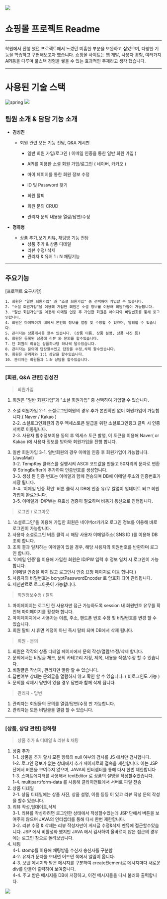 <img src="https://capsule-render.vercel.app/api?type=waving&color=BDBDC8&height=150&section=header" />

# 쇼핑몰 프로젝트 Readme

---

학원에서 진행 했던 프로젝트에서 느꼈던 미흡한 부분을 보완하고 싶었으며, 다양한 기능을 학습하고 구현해보고자 했습니다. 
쇼핑몰 사이트는 웹 개발, 사용자 경험, 여러가지 API등을 다루며 풀스택 경험을 쌓을 수 있는 효과적인 주제라고 생각 했습니다.
 

---

# 사용된 기술 스택

![spring](https://img.shields.io/badge/Spring-6DB33F?style=for-the-badge&logo=spring&logoColor=white)
<img src="https://img.shields.io/badge/Apache Maven-#C71A36?style=flat&logo=Apache Maven&logoColor=white"/>

## 팀원 소개 & 담담 기능 소개


- **김성진**
    - 회원 관련 모든 기능 전담, Q&A 게시판
        -	일반 회원 가입/로그인 ( 이메일 인증을 통한 일반 회원 가입 )
        -	API를 이용한 소셜 회원 가입/로그인 ( 네이버, 카카오 )
        -	마이 페이지를 통한 회원 정보 수정
        -	ID 및 Password 찾기
        -	회원 탈퇴
        	
        -	회원 문의 CRUD
        -	관리자 문의 내용을 열람/답변/수정
     
          
- **정하형**
    - 상품 추가,보기,리뷰, 채팅방 기능 전담
        - 상품 추가 & 상품 디테일
        - 리뷰 수정/ 삭제
        - 관리자 & 유저 1 : N 채팅기능
          
---

## 주요기능

[프로젝트 요구사항]

```
1. 회원은 "일반 회원가입" 과 "소셜 회원가입" 중 선택하여 가입할 수 있습니다.
2. "소셜 회원가입"을 이용해 가입한 회원은 소셜 정보를 이용해 회원가입이 가능합니다.
3. "일반 회원가입"을 이용해 이메일 인증 후 가입한 회원은 아이디와 비밀번호를 통해 로그인합니다.
4. 회원은 마이페이지 내에서 본인의 정보를 열람 및 수정할 수 있으며, 탈퇴할 수 있습니다.
5. 관리자는 상품게시를 할수 있습니다. (상품 이름, 상품 설명, 상품 사진 등)
6. 회원은 등록된 상품에 리뷰 와 문의를 할수있습니다.
7. 단 회원의 리뷰는 상품하나당 하나씩 달수있습니다.
8. 관리자는 문의에 답장할수있고 답장을 수정,삭제 할수있습니다.
9. 회원은 관리자와 1:1 상담을 할수있습니다.
10. 관리자는 회원들과 1:N 상담을 할수있습니다.
```

---

### [회원, Q&A 관련] 김성진

>회원가입
>
1. 회원은 "일반 회원가입"과 "소셜 회원가입" 중 선택하여 가입할 수 있습니다.

2. 소셜 회원가입
    2-1. 소셜로그인회원의 경우 추가 본인확인 없이 회원가입이 가능합니다.( Naver / Kakao )  
    2-2. 소셜로그인회원의 경우 엑세스토큰 발급을 위한 소셜로그인링크 클릭 시 인증서버로 이동됩니다.  
    2-3. 사용자 필수정보이용 동의 후 엑세스 토큰 발행, 이 토큰을 이용해 Naver( or Kakao )에 사용자 정보를 받아와 회원가입을 진행 합니다.  

3. 일반 회원가입
    3-1. 일반회원의 경우 이메일 인증 후 회원가입이 가능합니다.(JavaMail)  
    3-2. TempKey 클래스를 실행시켜 ASCII 코드값을 만들고 50자리의 문자로 변환 후 StringBuffer에 추가하여 인증번호를 생성합니다.  
    3-3. 생성 된 인증 번호는 이메일과 함께 전송되며 DB에 이메일 주소와 인증번호가 저장 됩니다.  
    3-4. '이메일 인증 확인' 버튼 클릭 시 DB에 인증 유/무 칼럼이 업데이트 되고 회원가입이 완료됩니다.  
    3-5. 이메일과 ID/PW는 유효성 검증이 필요하며 비동기 통신으로 진행됩니다.  

>로그인 / 로그아웃
>
1. '소셜로그인'을 이용해 가입한 회원은 네이버or카카오 로그인 정보를 이용해 바로 로그인이 가능합니다.
2. 사용자 소셜로그인 버튼 클릭 시 해당 사용자 이메일주소( SNS ID )를 이용해 DB 조회 합니다.
3. 조회 결과 일치하는 이메일이 있을 경우, 해당 사용자의 회원번호를 반환하며 로그인 합니다.
4. '이메일 인증'을 이용해 가입한 회원은 ID/PW 입력 후 정보 일치 시 로그인이 가능합니다.  
   (이메일 인증을 하지 않고 로그인시 인증 요청 페이지로 이동 합니다.)
5. 사용자의 비밀번호는 bcryptPasswordEncoder 로 암호화 되어 관리됩니다.
6. 세션만료로 로그아웃이 가능합니다.

>회원정보수정 / 탈퇴
>
1. 마이페이지는 로그인 한 사용자만 접근 가능하도록 session 내 회원번호 유무를 확인해 마이페이지를 활성화 합니다.
2. 마이페이지에서 사용자는 이름, 주소, 핸드폰 번호 수정 및 비밀번호를 변경 할 수 있습니다.
3. 회원 탈퇴 시 휴면 계정이 아닌 즉시 탈퇴 되며 DB에서 삭제 됩니다.



>회원 - 문의
>
1. 회원은 각각의 상품 디테일 페이지에서 문의 작성/열람/수정/삭제 합니다.
2. 문의에서는 비밀글 체크, 문의 카테고리 지정, 제목, 내용을 작성/수정 할 수 있습니다.
3. 비밀글은 작성자, 관리자만 열람 할 수 있습니다.
4. 답변여부 상태는 문의글을 열람하지 않고 확인 할 수 있습니다. ( 비로그인도 가능 )
5. 문의를 삭제시 답변이 있을 경우 답변과 함께 삭제 됩니다.

>관리자 - 답변
>
1. 관리자는 회원들의 문의를 열람/답변/수정 만 가능합니다. 
2. 관리자는 모든 비밀글을 열람 할 수 있습니다.



---



### [상품, 상담 관련] **정하형**

> 상품 추가 & 디테일 & 리뷰 & 채팅
> 
1. 상춤 추가  
    1-1. 상품을 추가 할시 모든 항복의 null 여부의 검사를 JS 에서만 검사합니다.   
    1-2. 로그인 정보가 없는 상태에서 추가 페이지로의 접속을 제한합니다. 이는 JSP 단에서 버튼을 보여주지 않으며, JAVA의 인터셉터를 통해 다시 한번 제한합니다   
    1-3. 스마트에디터를 사용해서 textEditor 로 상품의 설명을 작성할수있습니다.  
    1-4. multipart/form-data 를 사용해 클라이언트에서 서버로 파일 전송   
2. 상품 디테일  
    2-1. 상품 디테일에는 상품 사진, 상품 설명, 이름 등등 이 있고 리뷰 작성 문의 작성을 할수 있습니다.  
3. 리뷰 작성,업데이트,삭제  
    3-1. 리뷰를 작성하려면 로그인한 상태에서 작성할수있는데 JSP 단에서 버튼을 보여주지 않으며 JAVA의 인터셉터를 통해 다시 한번 제한합니다.  
    3-2. 리뷰 수정 & 삭제는 리뷰 작성자만이 게시글 수정&삭제 멘뮤에 접근할수있습니다. JSP 에서 비활성화 했지만 JAVA 에서 검사하여 올바르지 않은 접근의 경우에는 로그인 창으로 돌려보냅니다.   
4. 채팅  
    4-1. stomp를 이용해 채팅방을 수신자 송신자를 구분함   
    4-2. 유저가 문자를 보내면 어드민 쪽에서 알림이 옵니다.  
    4-3. 보낸 메시지와 받은 메시지를 구분하여 createElement로 메시지마다 새로운 div를 만들어 출력하여 보여줍니다.  
    4-4. 주고 받은 메시지를 DB에 저장하고, 이전 메시지들을 다시 불러와 출력합니다.  

<img src="https://capsule-render.vercel.app/api?type=waving&color=BDBDC8&height=150&section=footer" />
